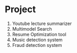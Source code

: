 # Project

1. Youtube lecture summarizer
2. Multimodel Search 
3. Resume Optimization tool
4. Music detection system
5. Fraud detection system